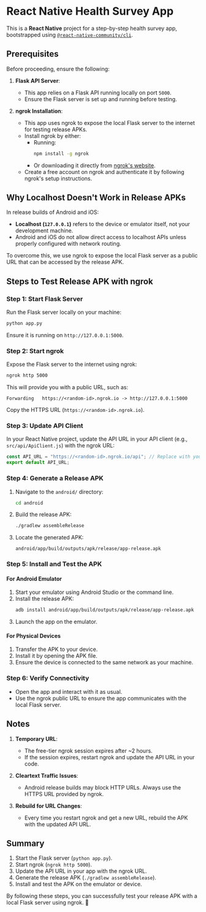 # React Native Health Survey App

This is a **React Native** project for a step-by-step health survey app, bootstrapped using [`@react-native-community/cli`](https://github.com/react-native-community/cli).

## Prerequisites

Before proceeding, ensure the following:

1. **Flask API Server**:
    - This app relies on a Flask API running locally on port `5000`.
    - Ensure the Flask server is set up and running before testing.

2. **ngrok Installation**:
    - This app uses ngrok to expose the local Flask server to the internet for testing release APKs.
    - Install ngrok by either:
        - Running:
          ```sh
          npm install -g ngrok
          ```
        - Or downloading it directly from [ngrok's website](https://ngrok.com/download).
    - Create a free account on ngrok and authenticate it by following ngrok's setup instructions.

## Why Localhost Doesn't Work in Release APKs

In release builds of Android and iOS:
- **Localhost (`127.0.0.1`)** refers to the device or emulator itself, not your development machine.
- Android and iOS do not allow direct access to localhost APIs unless properly configured with network routing.

To overcome this, we use ngrok to expose the local Flask server as a public URL that can be accessed by the release APK.

## Steps to Test Release APK with ngrok

### Step 1: Start Flask Server

Run the Flask server locally on your machine:
```sh
python app.py
```
Ensure it is running on `http://127.0.0.1:5000`.

### Step 2: Start ngrok

Expose the Flask server to the internet using ngrok:
```sh
ngrok http 5000
```
This will provide you with a public URL, such as:
```plaintext
Forwarding   https://<random-id>.ngrok.io -> http://127.0.0.1:5000
```
Copy the HTTPS URL (`https://<random-id>.ngrok.io`).

### Step 3: Update API Client

In your React Native project, update the API URL in your API client (e.g., `src/api/ApiClient.js`) with the ngrok URL:
```javascript
const API_URL = "https://<random-id>.ngrok.io/api"; // Replace with your ngrok URL
export default API_URL;
```

### Step 4: Generate a Release APK

1. Navigate to the `android/` directory:
   ```sh
   cd android
   ```
2. Build the release APK:
   ```sh
   ./gradlew assembleRelease
   ```
3. Locate the generated APK:
   ```plaintext
   android/app/build/outputs/apk/release/app-release.apk
   ```

### Step 5: Install and Test the APK

#### For Android Emulator
1. Start your emulator using Android Studio or the command line.
2. Install the release APK:
   ```sh
   adb install android/app/build/outputs/apk/release/app-release.apk
   ```
3. Launch the app on the emulator.

#### For Physical Devices
1. Transfer the APK to your device.
2. Install it by opening the APK file.
3. Ensure the device is connected to the same network as your machine.

### Step 6: Verify Connectivity
- Open the app and interact with it as usual.
- Use the ngrok public URL to ensure the app communicates with the local Flask server.

## Notes

1. **Temporary URL**:
    - The free-tier ngrok session expires after ~2 hours.
    - If the session expires, restart ngrok and update the API URL in your code.

2. **Cleartext Traffic Issues**:
    - Android release builds may block HTTP URLs. Always use the HTTPS URL provided by ngrok.

3. **Rebuild for URL Changes**:
    - Every time you restart ngrok and get a new URL, rebuild the APK with the updated API URL.

## Summary

1. Start the Flask server (`python app.py`).
2. Start ngrok (`ngrok http 5000`).
3. Update the API URL in your app with the ngrok URL.
4. Generate the release APK (`./gradlew assembleRelease`).
5. Install and test the APK on the emulator or device.

By following these steps, you can successfully test your release APK with a local Flask server using ngrok. 🚀

